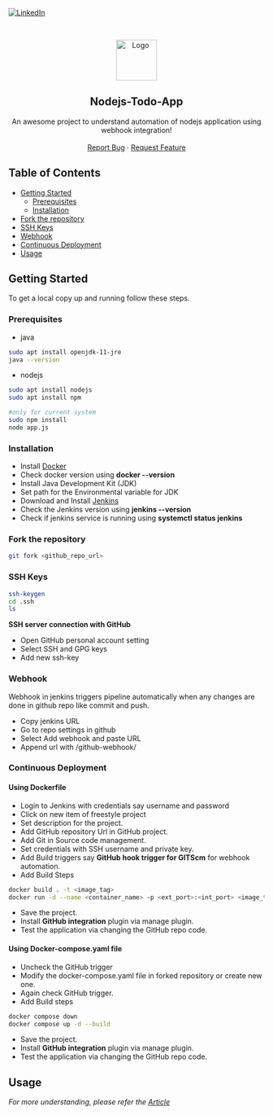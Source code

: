 [![LinkedIn](https://img.shields.io/badge/in-linkedin-magenta.svg)](https://www.linkedin.com/in/akash-zade/)

<!-- PROJECT LOGO -->
<br />
<p align="center">
  <a> <img src="https://www.vectorlogo.zone/logos/nodejs/nodejs-icon.svg" alt="Logo" width="80" height="80"> </a>
 <h2 align="center">Nodejs-Todo-App</h2>
  <p align="center">
    An awesome project to understand automation of nodejs application using webhook integration!
    <br />
    <br />
    <a href="https://github.com/AzadCloudDevOps">Report Bug</a>
    ·
    <a href="https://github.com/AzadCloudDevOps">Request Feature</a>
  </p>
</p>

<!-- TABLE OF CONTENTS -->
## Table of Contents

* [Getting Started](#getting-started)
  * [Prerequisites](#prerequisites)
  * [Installation](#installation)
* [Fork the repository](#fork-the-repository)
* [SSH Keys](#ssh-keys)
* [Webhook](#webhook)
* [Continuous Deployment](#continuous-deployment)
* [Usage](#usage)

<!-- GETTING STARTED -->
## Getting Started

To get a local copy up and running follow these steps.

### Prerequisites

* java
```bash
sudo apt install openjdk-11-jre
java --version
```
* nodejs
```bash
sudo apt install nodejs
sudo apt install npm

#only for current system
sudo npm install
node app.js
```

### Installation

* Install [Docker](https://docs.docker.com/engine/install/ubuntu/)
* Check docker version using **docker --version**
* Install Java Development Kit (JDK)
* Set path for the Environmental variable for JDK
* Download and Install [Jenkins](https://pkg.origin.jenkins.io/debian-stable/)
* Check the Jenkins version using **jenkins --version**
* Check if jenkins service is running using **systemctl status jenkins**

### Fork the repository
```bash
git fork <github_repo_url>
```

### SSH Keys
```bash
ssh-keygen
cd .ssh
ls
```
**SSH server connection with GitHub**
* Open GitHub personal account setting
* Select SSH and GPG keys
* Add new ssh-key

### Webhook

Webhook in jenkins triggers pipeline automatically when any changes are done in github repo like commit and push.

* Copy jenkins URL 
* Go to repo settings in github
* Select Add webhook and paste URL
* Append url with /github-webhook/

### Continuous Deployment
#### Using Dockerfile
* Login to Jenkins with credentials say username and password
* Click on new item of freestyle project
* Set description for the project.
* Add GitHub repository Url in GitHub project.
* Add Git in Source code management.
* Set credentials with SSH username and private key.
* Add Build triggers say **GitHub hook trigger for GITScm** for webhook automation.
* Add Build Steps
 ```bash
 docker build . -t <image_tag>
 docker run -d --name <container_name> -p <ext_port>:<int_port> <image_tag>
 ```
* Save the project.
* Install **GitHub integration** plugin via manage plugin.
* Test the application via changing the GitHub repo code.

#### Using Docker-compose.yaml file
* Uncheck the GitHub trigger
* Modify the docker-compose.yaml file in forked repository or create new one.
* Again check GitHub trigger.
* Add Build steps
 ```bash
 docker compose down
 docker compose up -d --build
 ```
* Save the project.
* Install **GitHub integration** plugin via manage plugin.
* Test the application via changing the GitHub repo code.

<!-- USAGE EXAMPLES -->
## Usage

_For more understanding, please refer the [Article](https://akash-zade.hashnode.dev/complete-jenkins-cicd-project)_
